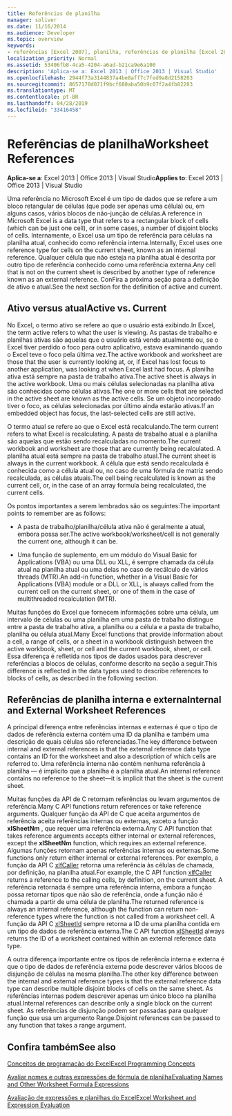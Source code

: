 ```yaml
---
title: Referências de planilha
manager: soliver
ms.date: 11/16/2014
ms.audience: Developer
ms.topic: overview
keywords:
- referências [Excel 2007], planilha, referências de planilha [Excel 2007], referência externa de planilha [Excel 2007], planilha ativa [Excel 2007], planilha atual [Excel 2007], referências de planilha internas [Excel 2007]
localization_priority: Normal
ms.assetid: 53406fb8-4ca5-4204-a6ad-b21ca9e6a100
description: 'Aplica-se a: Excel 2013 | Office 2013 | Visual Studio'
ms.openlocfilehash: 2944f73a3144837a4be8aff7c7fed9a8d2158203
ms.sourcegitcommit: 8657170d071f9bcf680aba50b9c07f2a4fb82283
ms.translationtype: MT
ms.contentlocale: pt-BR
ms.lasthandoff: 04/28/2019
ms.locfileid: "33416458"
---
```

# <a name="worksheet-references"></a><span data-ttu-id="53695-104">Referências de planilha</span><span class="sxs-lookup"><span data-stu-id="53695-104">Worksheet References</span></span>

 <span data-ttu-id="53695-105">**Aplica-se a**: Excel 2013 | Office 2013 | Visual Studio</span><span class="sxs-lookup"><span data-stu-id="53695-105">**Applies to**: Excel 2013 | Office 2013 | Visual Studio</span></span> 
  
<span data-ttu-id="53695-106">Uma referência no Microsoft Excel é um tipo de dados que se refere a um bloco retangular de células (que pode ser apenas uma célula) ou, em alguns casos, vários blocos de não-junção de células.</span><span class="sxs-lookup"><span data-stu-id="53695-106">A reference in Microsoft Excel is a data type that refers to a rectangular block of cells (which can be just one cell), or in some cases, a number of disjoint blocks of cells.</span></span> <span data-ttu-id="53695-107">Internamente, o Excel usa um tipo de referência para células na planilha atual, conhecido como referência interna.</span><span class="sxs-lookup"><span data-stu-id="53695-107">Internally, Excel uses one reference type for cells on the current sheet, known as an internal reference.</span></span> <span data-ttu-id="53695-108">Qualquer célula que não esteja na planilha atual é descrita por outro tipo de referência conhecido como uma referência externa.</span><span class="sxs-lookup"><span data-stu-id="53695-108">Any cell that is not on the current sheet is described by another type of reference known as an external reference.</span></span> <span data-ttu-id="53695-109">ConFira a próxima seção para a definição de ativo e atual.</span><span class="sxs-lookup"><span data-stu-id="53695-109">See the next section for the definition of active and current.</span></span>
  
## <a name="active-vs-current"></a><span data-ttu-id="53695-110">Ativo versus atual</span><span class="sxs-lookup"><span data-stu-id="53695-110">Active vs. Current</span></span>

<span data-ttu-id="53695-111">No Excel, o termo ativo se refere ao que o usuário está exibindo.</span><span class="sxs-lookup"><span data-stu-id="53695-111">In Excel, the term active refers to what the user is viewing.</span></span> <span data-ttu-id="53695-112">As pastas de trabalho e planilhas ativas são aquelas que o usuário está vendo atualmente ou, se o Excel tiver perdido o foco para outro aplicativo, estava examinando quando o Excel teve o foco pela última vez.</span><span class="sxs-lookup"><span data-stu-id="53695-112">The active workbook and worksheet are those that the user is currently looking at, or, if Excel has lost focus to another application, was looking at when Excel last had focus.</span></span> <span data-ttu-id="53695-113">A planilha ativa está sempre na pasta de trabalho ativa.</span><span class="sxs-lookup"><span data-stu-id="53695-113">The active sheet is always in the active workbook.</span></span> <span data-ttu-id="53695-114">Uma ou mais células selecionadas na planilha ativa são conhecidas como células ativas.</span><span class="sxs-lookup"><span data-stu-id="53695-114">The one or more cells that are selected in the active sheet are known as the active cells.</span></span> <span data-ttu-id="53695-115">Se um objeto incorporado tiver o foco, as células selecionadas por último ainda estarão ativas.</span><span class="sxs-lookup"><span data-stu-id="53695-115">If an embedded object has focus, the last-selected cells are still active.</span></span> 
  
<span data-ttu-id="53695-116">O termo atual se refere ao que o Excel está recalculando.</span><span class="sxs-lookup"><span data-stu-id="53695-116">The term current refers to what Excel is recalculating.</span></span> <span data-ttu-id="53695-117">A pasta de trabalho atual e a planilha são aquelas que estão sendo recalculadas no momento.</span><span class="sxs-lookup"><span data-stu-id="53695-117">The current workbook and worksheet are those that are currently being recalculated.</span></span> <span data-ttu-id="53695-118">A planilha atual está sempre na pasta de trabalho atual.</span><span class="sxs-lookup"><span data-stu-id="53695-118">The current sheet is always in the current workbook.</span></span> <span data-ttu-id="53695-119">A célula que está sendo recalculada é conhecida como a célula atual ou, no caso de uma fórmula de matriz sendo recalculada, as células atuais.</span><span class="sxs-lookup"><span data-stu-id="53695-119">The cell being recalculated is known as the current cell, or, in the case of an array formula being recalculated, the current cells.</span></span> 
  
<span data-ttu-id="53695-120">Os pontos importantes a serem lembrados são os seguintes:</span><span class="sxs-lookup"><span data-stu-id="53695-120">The important points to remember are as follows:</span></span>
  
- <span data-ttu-id="53695-121">A pasta de trabalho/planilha/célula ativa não é geralmente a atual, embora possa ser.</span><span class="sxs-lookup"><span data-stu-id="53695-121">The active workbook/worksheet/cell is not generally the current one, although it can be.</span></span>
    
- <span data-ttu-id="53695-122">Uma função de suplemento, em um módulo do Visual Basic for Applications (VBA) ou uma DLL ou XLL, é sempre chamada da célula atual na planilha atual ou uma delas no caso de recálculo de vários threads (MTR).</span><span class="sxs-lookup"><span data-stu-id="53695-122">An add-in function, whether in a Visual Basic for Applications (VBA) module or a DLL or XLL, is always called from the current cell on the current sheet, or one of them in the case of multithreaded recalculation (MTR).</span></span>
    
<span data-ttu-id="53695-123">Muitas funções do Excel que fornecem informações sobre uma célula, um intervalo de células ou uma planilha em uma pasta de trabalho distingue entre a pasta de trabalho ativa, a planilha ou a célula e a pasta de trabalho, planilha ou célula atual.</span><span class="sxs-lookup"><span data-stu-id="53695-123">Many Excel functions that provide information about a cell, a range of cells, or a sheet in a workbook distinguish between the active workbook, sheet, or cell and the current workbook, sheet, or cell.</span></span> <span data-ttu-id="53695-124">Essa diferença é refletida nos tipos de dados usados para descrever referências a blocos de células, conforme descrito na seção a seguir.</span><span class="sxs-lookup"><span data-stu-id="53695-124">This difference is reflected in the data types used to describe references to blocks of cells, as described in the following section.</span></span>
  
## <a name="internal-and-external-worksheet-references"></a><span data-ttu-id="53695-125">Referências de planilha interna e externa</span><span class="sxs-lookup"><span data-stu-id="53695-125">Internal and External Worksheet References</span></span>

<span data-ttu-id="53695-126">A principal diferença entre referências internas e externas é que o tipo de dados de referência externa contém uma ID da planilha e também uma descrição de quais células são referenciadas.</span><span class="sxs-lookup"><span data-stu-id="53695-126">The key difference between internal and external references is that the external reference data type contains an ID for the worksheet and also a description of which cells are referred to.</span></span> <span data-ttu-id="53695-127">Uma referência interna não contém nenhuma referência à planilha — é implícito que a planilha é a planilha atual.</span><span class="sxs-lookup"><span data-stu-id="53695-127">An internal reference contains no reference to the sheet—it is implicit that the sheet is the current sheet.</span></span> 
  
<span data-ttu-id="53695-128">Muitas funções da API de C retornam referências ou levam argumentos de referência.</span><span class="sxs-lookup"><span data-stu-id="53695-128">Many C API functions return references or take reference arguments.</span></span> <span data-ttu-id="53695-129">Qualquer função da API de C que aceita argumentos de referência aceita referências internas ou externas, exceto a função **xlSheetNm** , que requer uma referência externa.</span><span class="sxs-lookup"><span data-stu-id="53695-129">Any C API function that takes reference arguments accepts either internal or external references, except the **xlSheetNm** function, which requires an external reference.</span></span> <span data-ttu-id="53695-130">Algumas funções retornam apenas referências internas ou externas.</span><span class="sxs-lookup"><span data-stu-id="53695-130">Some functions only return either internal or external references.</span></span> <span data-ttu-id="53695-131">Por exemplo, a função da API C [xlfCaller](xlfcaller.md) retorna uma referência às células de chamada, por definição, na planilha atual.</span><span class="sxs-lookup"><span data-stu-id="53695-131">For example, the C API function [xlfCaller](xlfcaller.md) returns a reference to the calling cells, by definition, on the current sheet.</span></span> <span data-ttu-id="53695-132">A referência retornada é sempre uma referência interna, embora a função possa retornar tipos que não são de referência, onde a função não é chamada a partir de uma célula de planilha.</span><span class="sxs-lookup"><span data-stu-id="53695-132">The returned reference is always an internal reference, although the function can return non-reference types where the function is not called from a worksheet cell.</span></span> <span data-ttu-id="53695-133">A função da API C [xlSheetId](xlsheetid.md) sempre retorna a ID de uma planilha contida em um tipo de dados de referência externa.</span><span class="sxs-lookup"><span data-stu-id="53695-133">The C API function [xlSheetId](xlsheetid.md) always returns the ID of a worksheet contained within an external reference data type.</span></span> 
  
<span data-ttu-id="53695-134">A outra diferença importante entre os tipos de referência interna e externa é que o tipo de dados de referência externa pode descrever vários blocos de disjunção de células na mesma planilha.</span><span class="sxs-lookup"><span data-stu-id="53695-134">The other key difference between the internal and external reference types is that the external reference data type can describe multiple disjoint blocks of cells on the same sheet.</span></span> <span data-ttu-id="53695-135">As referências internas podem descrever apenas um único bloco na planilha atual.</span><span class="sxs-lookup"><span data-stu-id="53695-135">Internal references can describe only a single block on the current sheet.</span></span> <span data-ttu-id="53695-136">As referências de disjunção podem ser passadas para qualquer função que usa um argumento Range.</span><span class="sxs-lookup"><span data-stu-id="53695-136">Disjoint references can be passed to any function that takes a range argument.</span></span>
  
## <a name="see-also"></a><span data-ttu-id="53695-137">Confira também</span><span class="sxs-lookup"><span data-stu-id="53695-137">See also</span></span>



[<span data-ttu-id="53695-138">Conceitos de programação do Excel</span><span class="sxs-lookup"><span data-stu-id="53695-138">Excel Programming Concepts</span></span>](excel-programming-concepts.md)
  
[<span data-ttu-id="53695-139">Avaliar nomes e outras expressões de fórmula de planilha</span><span class="sxs-lookup"><span data-stu-id="53695-139">Evaluating Names and Other Worksheet Formula Expressions</span></span>](evaluating-names-and-other-worksheet-formula-expressions.md)
  
[<span data-ttu-id="53695-140">Avaliação de expressões e planilhas do Excel</span><span class="sxs-lookup"><span data-stu-id="53695-140">Excel Worksheet and Expression Evaluation</span></span>](excel-worksheet-and-expression-evaluation.md)

